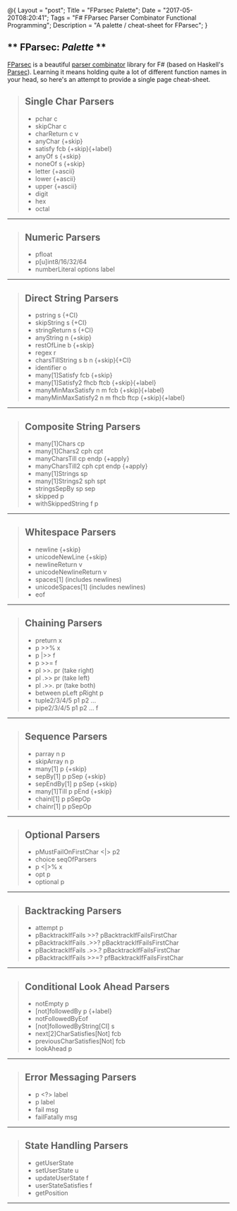 @{
    Layout = "post";
    Title = "FParsec Palette";
    Date = "2017-05-20T08:20:41";
    Tags = "F# FParsec Parser Combinator Functional Programming";
    Description = "A palette / cheat-sheet for FParsec";
}

** FParsec: _Palette_ **
-------------------------------------------------

[FParsec](http://www.quanttec.com/fparsec/) is a beautiful [parser combinator](https://en.wikipedia.org/wiki/Parser_combinator)
library for F# (based on Haskell's [Parsec](https://wiki.haskell.org/Parsec)). Learning it means holding quite a lot of different
function names in your head, so here's an attempt to provide a single page cheat-sheet.

<div class="palette fewerColumnsPalette">

> ## Single Char Parsers ##
> * pchar c
> * skipChar c
> * charReturn c v
> * anyChar {+skip}
> * satisfy fcb {+skip}{+label}
> * anyOf s {+skip}
> * noneOf s {+skip}
> * letter {+ascii}
> * lower {+ascii}
> * upper {+ascii}
> * digit
> * hex
> * octal

---

> ## Numeric Parsers ##
> * pfloat
> * p[u]int8/16/32/64
> * numberLiteral options label

---

> ## Direct String Parsers ##
> * pstring s {+CI}
> * skipString s {+CI}
> * stringReturn s {+CI}
> * anyString n {+skip}
> * restOfLine b {+skip}
> * regex r
> * charsTillString s b n {+skip}{+CI}
> * identifier o
> * many[1]Satisfy fcb {+skip}
> * many[1]Satisfy2 fhcb ftcb {+skip}{+label}
> * manyMinMaxSatisfy n m fcb {+skip}{+label}
> * manyMinMaxSatisfy2 n m fhcb ftcp {+skip}{+label}

---

> ## Composite String Parsers ##
> * many[1]Chars cp
> * many[1]Chars2 cph cpt
> * manyCharsTill cp endp {+apply}
> * manyCharsTill2 cph cpt endp {+apply}
> * many[1]Strings sp
> * many[1]Strings2 sph spt
> * stringsSepBy sp sep
> * skipped p
> * withSkippedString f p

---

> ## Whitespace Parsers ##
> * newline {+skip}
> * unicodeNewLine {+skip}
> * newlineReturn v
> * unicodeNewlineReturn v
> * spaces[1] (includes newlines)
> * unicodeSpaces[1] (includes newlines)
> * eof

---

> ## Chaining Parsers ##
> * preturn x
> * p >>% x
> * p |>> f
> * p >>= f
> * pl >>. pr (take right)
> * pl .>> pr (take left)
> * pl .>>. pr (take both)
> * between pLeft pRight p
> * tuple2/3/4/5 p1 p2 ...
> * pipe2/3/4/5 p1 p2 ... f

---

> ## Sequence Parsers ##
> * parray n p
> * skipArray n p
> * many[1] p {+skip}
> * sepBy[1] p pSep {+skip}
> * sepEndBy[1] p pSep {+skip}
> * many[1]Till p pEnd {+skip}
> * chainl[1] p pSepOp
> * chainr[1] p pSepOp

---

> ## Optional Parsers ##
> * pMustFailOnFirstChar <|> p2
> * choice seqOfParsers
> * p <|>% x
> * opt p
> * optional p

---

> ## Backtracking Parsers ##
> * attempt p
> * pBacktrackIfFails >>? pBacktrackIfFailsFirstChar
> * pBacktrackIfFails .>>? pBacktrackIfFailsFirstChar
> * pBacktrackIfFails .>>.? pBacktrackIfFailsFirstChar
> * pBacktrackIfFails >>=? pfBacktrackIfFailsFirstChar

---

> ## Conditional Look Ahead Parsers ##
> * notEmpty p
> * [not]followedBy p {+label}
> * notFollowedByEof
> * [not]followedByString[CI] s
> * next[2]CharSatisfies[Not] fcb
> * previousCharSatisfies[Not] fcb
> * lookAhead p

---

> ## Error Messaging Parsers ##
> * p <?> label
> * p <??> label
> * fail msg
> * failFatally msg

---

> ## State Handling Parsers ##
> * getUserState
> * setUserState u
> * updateUserState f
> * userStateSatisfies f
> * getPosition

---

</div>